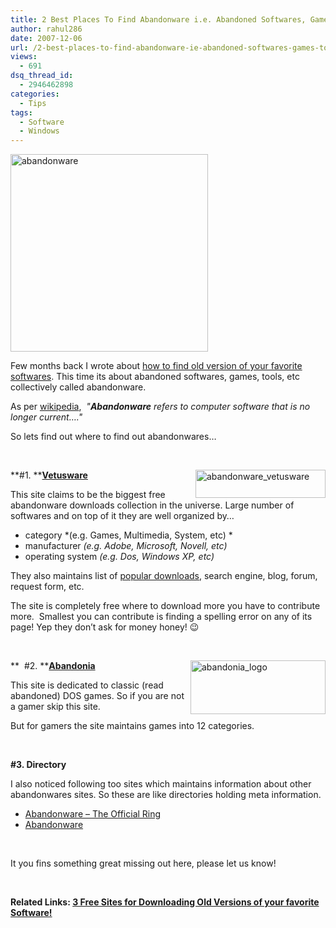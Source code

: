 ```yaml
---
title: 2 Best Places To Find Abandonware i.e. Abandoned Softwares, Games, Tools, etc!
author: rahul286
date: 2007-12-06
url: /2-best-places-to-find-abandonware-ie-abandoned-softwares-games-tools-etc/
views:
  - 691
dsq_thread_id:
  - 2946462898
categories:
  - Tips
tags:
  - Software
  - Windows
---
```

<div>
  <p>
    <a href="http://cdn.devilsworkshop.org/files/2007/12/abandonware.png"><img class="wp-image-53361" style="border-top-width: 0px;border-left-width: 0px;border-bottom-width: 0px;margin: 0px;border-right-width: 0px" height="316" alt="abandonware" src="http://cdn.devilsworkshop.org/files/2007/12/abandonware-thumb.png" width="316" border="0" /></a>
  </p></p>
</div>

Few months back I wrote about <a href="http://devilsworkshop.org/2007/09/28/3-free-sites-for-downloading-old-versions-of-your-favorite-software/" target="_blank">how to find old version of your favorite softwares</a>. This time its about abandoned softwares, games, tools, etc collectively called abandonware. 

As per <a href="http://en.wikipedia.org/wiki/Abandonware" onclick="_gaq.push(['_trackEvent', 'outbound-article', 'http://en.wikipedia.org/wiki/Abandonware', 'wikipedia']);" target="_blank">wikipedia</a>,&#160; *"**Abandonware** refers to computer software that is no longer current&#8230;."*

So lets find out where to find out abandonwares&#8230;

&#160;

**#1. **<a href="http://www.vetusware.com/" onclick="_gaq.push(['_trackEvent', 'outbound-article', 'http://www.vetusware.com/', 'Vetusware']);" ><strong>Vetusware</strong></a>&#160;[<img style="border-top-width: 0px;border-left-width: 0px;border-bottom-width: 0px;margin: 0px 0px 0px 10px;border-right-width: 0px" height="45" alt="abandonware_vetusware" src="http://cdn.devilsworkshop.org/files/2007/12/abandonware-vetusware-thumb.png" width="208" align="right" border="0" />][1] 

This site claims to be the biggest free abandonware downloads collection in the universe. Large number of softwares and on top of it they are well organized by&#8230;

  * category *(e.g. Games, Multimedia, System, etc) *
  * manufacturer *(e.g. Adobe, Microsoft, Novell, etc)* 
  * operating system *(e.g. Dos, Windows XP, etc)* 

They also maintains list of <a href="http://www.vetusware.com/most-wanted.php" onclick="_gaq.push(['_trackEvent', 'outbound-article', 'http://www.vetusware.com/most-wanted.php', 'popular downloads']);" >popular downloads</a>, search engine, blog, forum, request form, etc. 

The site is completely free where to download more you have to contribute more.&#160; Smallest you can contribute is finding a spelling error on any of its page! Yep they don&#8217;t ask for money honey! 😉

&#160;

**[<img style="border-top-width: 0px;border-left-width: 0px;border-bottom-width: 0px;margin: 0px 0px 0px 5px;border-right-width: 0px" height="86" alt="abandonia_logo" src="http://cdn.devilsworkshop.org/files/2007/12/abandonia-logo-thumb.png" width="216" align="right" border="0" />][2]&#160; #2. **<a href="http://www.abandonia.com/" onclick="_gaq.push(['_trackEvent', 'outbound-article', 'http://www.abandonia.com/', 'Abandonia']);" ><strong>Abandonia</strong></a>

This site is dedicated to classic (read abandoned) DOS games. So if you are not a gamer skip this site. 

But for gamers the site maintains games into 12 categories.

&#160;

**#3. Directory**

I also noticed following too sites which maintains information about other abandonwares sites. So these are like directories holding meta information.

  * <a href="http://www.abandonwarering.com/" onclick="_gaq.push(['_trackEvent', 'outbound-article', 'http://www.abandonwarering.com/', 'Abandonware &#8211; The Official Ring']);" >Abandonware &#8211; The Official Ring</a> 
  * <a href="http://www.abandonware.net/" onclick="_gaq.push(['_trackEvent', 'outbound-article', 'http://www.abandonware.net/', 'Abandonware']);" >Abandonware</a>&#160; 

&#160;

It you fins something great missing out here, please let us know!

&#160;

**Related Links: <a href="http://devilsworkshop.org/2007/09/28/3-free-sites-for-downloading-old-versions-of-your-favorite-software/" target="_blank">3 Free Sites for Downloading Old Versions of your favorite Software!</a>**

 [1]: http://cdn.devilsworkshop.org/files/2007/12/abandonware-vetusware.png
 [2]: http://cdn.devilsworkshop.org/files/2007/12/abandonia-logo.png
